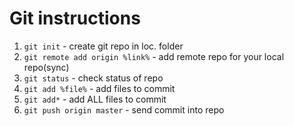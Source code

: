 # Git instructions

1. ```git init``` - create git repo in loc. folder 
2. ```git remote add origin %link%``` - add remote repo for your local repo(sync)
3. ```git status``` - check status of repo
4. ```git add %file%``` - add files to commit
5. ```git add*``` - add ALL files to commit
6. ```git push origin master``` - send commit into repo 
